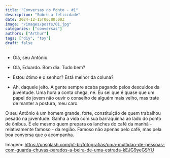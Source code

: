 ```yaml
---
title: "Conversas no Ponto - #1"
description: "Sobre a felicidade"
date: 2024-12-15T00:00:00Z
image: "/images/posts/01.jpg"
categories: ["conversas"]
authors: ["Arthur"]
tags: ["diy", "toy"]
draft: false
---
```


- Olá, seu Antônio.

- Olá, Eduardo. Bom dia. Tudo bem?

- Estou ótimo e o senhor? Está melhor da coluna?

- Ah, daquele jeito. A gente sempre acaba pagando pelos descuidos da juventude. Uma hora a conta chega, né. Eu sei que é quase que um papel do jovem não ouvir o conselho de alguém mais velho, mas trate de manter a postura, meu caro.

O seu Antônio é um homem grande, forte, constituição de quem trabalhou pesado na juventude. Ganha a vida com sua barraquinha ao lado do ponto de ônibus. É ele mesmo quem prepara os lanches do café da manhã - relativamente famoso - da região. Famoso não apenas pelo café, mas pela boa conversa que o acompanha.



Imagem: https://unsplash.com/pt-br/fotografias/uma-multidao-de-pessoas-com-guarda-chuvas-parados-a-beira-de-uma-estrada-kEJG9yeGSYU